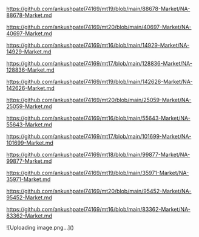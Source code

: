 <p><a href="https://github.com/ankushpatel74169/mt19/blob/main/88678-Market/NA-88678-Market.md">https://github.com/ankushpatel74169/mt19/blob/main/88678-Market/NA-88678-Market.md</a></p><p><a href="https://github.com/ankushpatel74169/mt20/blob/main/40697-Market/NA-40697-Market.md">https://github.com/ankushpatel74169/mt20/blob/main/40697-Market/NA-40697-Market.md</a></p><p><a href="https://github.com/ankushpatel74169/mt16/blob/main/14929-Market/NA-14929-Market.md">https://github.com/ankushpatel74169/mt16/blob/main/14929-Market/NA-14929-Market.md</a></p><p><a href="https://github.com/ankushpatel74169/mt17/blob/main/128836-Market/NA-128836-Market.md">https://github.com/ankushpatel74169/mt17/blob/main/128836-Market/NA-128836-Market.md</a></p><p><a href="https://github.com/ankushpatel74169/mt19/blob/main/142626-Market/NA-142626-Market.md">https://github.com/ankushpatel74169/mt19/blob/main/142626-Market/NA-142626-Market.md</a></p><p><a href="https://github.com/ankushpatel74169/mt20/blob/main/25059-Market/NA-25059-Market.md">https://github.com/ankushpatel74169/mt20/blob/main/25059-Market/NA-25059-Market.md</a></p><p><a href="https://github.com/ankushpatel74169/mt16/blob/main/55643-Market/NA-55643-Market.md">https://github.com/ankushpatel74169/mt16/blob/main/55643-Market/NA-55643-Market.md</a></p><p><a href="https://github.com/ankushpatel74169/mt17/blob/main/101699-Market/NA-101699-Market.md">https://github.com/ankushpatel74169/mt17/blob/main/101699-Market/NA-101699-Market.md</a></p><p><a href="https://github.com/ankushpatel74169/mt18/blob/main/99877-Market/NA-99877-Market.md">https://github.com/ankushpatel74169/mt18/blob/main/99877-Market/NA-99877-Market.md</a></p><p><a href="https://github.com/ankushpatel74169/mt19/blob/main/35971-Market/NA-35971-Market.md">https://github.com/ankushpatel74169/mt19/blob/main/35971-Market/NA-35971-Market.md</a></p><p><a href="https://github.com/ankushpatel74169/mt20/blob/main/95452-Market/NA-95452-Market.md">https://github.com/ankushpatel74169/mt20/blob/main/95452-Market/NA-95452-Market.md</a></p><p><a href="https://github.com/ankushpatel74169/mt16/blob/main/83362-Market/NA-83362-Market.md">https://github.com/ankushpatel74169/mt16/blob/main/83362-Market/NA-83362-Market.md</a></p>
![Uploading image.png…]()
